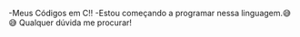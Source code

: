 -Meus Códigos em C!! 
-Estou começando a programar nessa linguagem.😅😅
 Qualquer dúvida me procurar!
